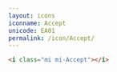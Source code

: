 ```yaml
---
layout: icons
iconname: Accept
unicode: EA01
permalink: /icon/Accept/
---
```


``` html
<i class="mi mi-Accept"></i>
```
